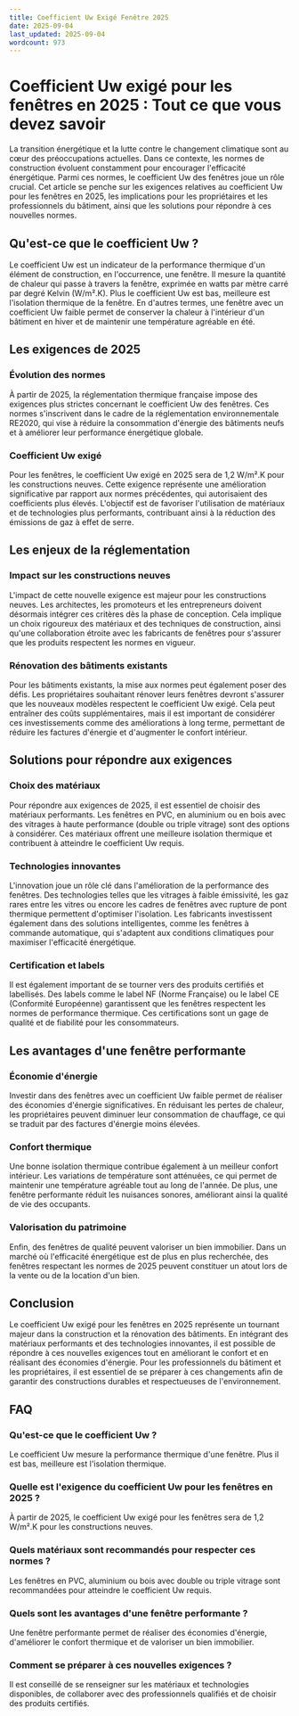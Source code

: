 ```yaml
---
title: Coefficient Uw Exigé Fenêtre 2025
date: 2025-09-04
last_updated: 2025-09-04
wordcount: 973
---
```


# Coefficient Uw exigé pour les fenêtres en 2025 : Tout ce que vous devez savoir

La transition énergétique et la lutte contre le changement climatique sont au cœur des préoccupations actuelles. Dans ce contexte, les normes de construction évoluent constamment pour encourager l'efficacité énergétique. Parmi ces normes, le coefficient Uw des fenêtres joue un rôle crucial. Cet article se penche sur les exigences relatives au coefficient Uw pour les fenêtres en 2025, les implications pour les propriétaires et les professionnels du bâtiment, ainsi que les solutions pour répondre à ces nouvelles normes.

## Qu'est-ce que le coefficient Uw ?

Le coefficient Uw est un indicateur de la performance thermique d'un élément de construction, en l'occurrence, une fenêtre. Il mesure la quantité de chaleur qui passe à travers la fenêtre, exprimée en watts par mètre carré par degré Kelvin (W/m².K). Plus le coefficient Uw est bas, meilleure est l'isolation thermique de la fenêtre. En d'autres termes, une fenêtre avec un coefficient Uw faible permet de conserver la chaleur à l'intérieur d'un bâtiment en hiver et de maintenir une température agréable en été.

## Les exigences de 2025

### Évolution des normes

À partir de 2025, la réglementation thermique française impose des exigences plus strictes concernant le coefficient Uw des fenêtres. Ces normes s'inscrivent dans le cadre de la réglementation environnementale RE2020, qui vise à réduire la consommation d'énergie des bâtiments neufs et à améliorer leur performance énergétique globale.

### Coefficient Uw exigé

Pour les fenêtres, le coefficient Uw exigé en 2025 sera de 1,2 W/m².K pour les constructions neuves. Cette exigence représente une amélioration significative par rapport aux normes précédentes, qui autorisaient des coefficients plus élevés. L'objectif est de favoriser l'utilisation de matériaux et de technologies plus performants, contribuant ainsi à la réduction des émissions de gaz à effet de serre.

## Les enjeux de la réglementation

### Impact sur les constructions neuves

L'impact de cette nouvelle exigence est majeur pour les constructions neuves. Les architectes, les promoteurs et les entrepreneurs doivent désormais intégrer ces critères dès la phase de conception. Cela implique un choix rigoureux des matériaux et des techniques de construction, ainsi qu'une collaboration étroite avec les fabricants de fenêtres pour s'assurer que les produits respectent les normes en vigueur.

### Rénovation des bâtiments existants

Pour les bâtiments existants, la mise aux normes peut également poser des défis. Les propriétaires souhaitant rénover leurs fenêtres devront s'assurer que les nouveaux modèles respectent le coefficient Uw exigé. Cela peut entraîner des coûts supplémentaires, mais il est important de considérer ces investissements comme des améliorations à long terme, permettant de réduire les factures d'énergie et d'augmenter le confort intérieur.

## Solutions pour répondre aux exigences

### Choix des matériaux

Pour répondre aux exigences de 2025, il est essentiel de choisir des matériaux performants. Les fenêtres en PVC, en aluminium ou en bois avec des vitrages à haute performance (double ou triple vitrage) sont des options à considérer. Ces matériaux offrent une meilleure isolation thermique et contribuent à atteindre le coefficient Uw requis.

### Technologies innovantes

L'innovation joue un rôle clé dans l'amélioration de la performance des fenêtres. Des technologies telles que les vitrages à faible émissivité, les gaz rares entre les vitres ou encore les cadres de fenêtres avec rupture de pont thermique permettent d'optimiser l'isolation. Les fabricants investissent également dans des solutions intelligentes, comme les fenêtres à commande automatique, qui s'adaptent aux conditions climatiques pour maximiser l'efficacité énergétique.

### Certification et labels

Il est également important de se tourner vers des produits certifiés et labellisés. Des labels comme le label NF (Norme Française) ou le label CE (Conformité Européenne) garantissent que les fenêtres respectent les normes de performance thermique. Ces certifications sont un gage de qualité et de fiabilité pour les consommateurs.

## Les avantages d'une fenêtre performante

### Économie d'énergie

Investir dans des fenêtres avec un coefficient Uw faible permet de réaliser des économies d'énergie significatives. En réduisant les pertes de chaleur, les propriétaires peuvent diminuer leur consommation de chauffage, ce qui se traduit par des factures d'énergie moins élevées.

### Confort thermique

Une bonne isolation thermique contribue également à un meilleur confort intérieur. Les variations de température sont atténuées, ce qui permet de maintenir une température agréable tout au long de l'année. De plus, une fenêtre performante réduit les nuisances sonores, améliorant ainsi la qualité de vie des occupants.

### Valorisation du patrimoine

Enfin, des fenêtres de qualité peuvent valoriser un bien immobilier. Dans un marché où l'efficacité énergétique est de plus en plus recherchée, des fenêtres respectant les normes de 2025 peuvent constituer un atout lors de la vente ou de la location d'un bien.

## Conclusion

Le coefficient Uw exigé pour les fenêtres en 2025 représente un tournant majeur dans la construction et la rénovation des bâtiments. En intégrant des matériaux performants et des technologies innovantes, il est possible de répondre à ces nouvelles exigences tout en améliorant le confort et en réalisant des économies d'énergie. Pour les professionnels du bâtiment et les propriétaires, il est essentiel de se préparer à ces changements afin de garantir des constructions durables et respectueuses de l'environnement.

## FAQ

### Qu'est-ce que le coefficient Uw ?

Le coefficient Uw mesure la performance thermique d'une fenêtre. Plus il est bas, meilleure est l'isolation thermique.

### Quelle est l'exigence du coefficient Uw pour les fenêtres en 2025 ?

À partir de 2025, le coefficient Uw exigé pour les fenêtres sera de 1,2 W/m².K pour les constructions neuves.

### Quels matériaux sont recommandés pour respecter ces normes ?

Les fenêtres en PVC, aluminium ou bois avec double ou triple vitrage sont recommandées pour atteindre le coefficient Uw requis.

### Quels sont les avantages d'une fenêtre performante ?

Une fenêtre performante permet de réaliser des économies d'énergie, d'améliorer le confort thermique et de valoriser un bien immobilier.

### Comment se préparer à ces nouvelles exigences ?

Il est conseillé de se renseigner sur les matériaux et technologies disponibles, de collaborer avec des professionnels qualifiés et de choisir des produits certifiés.